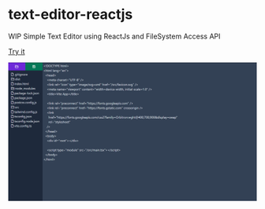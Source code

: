 # text-editor-reactjs
WIP Simple Text Editor using ReactJs and FileSystem Access API

<a target="_blank" href="https://dougkusanagi.github.io/text-editor-reactjs/">Try it</a>

<img src="https://github.com/dougkusanagi/text-editor-reactjs/blob/main/screenshot.png?raw=true" />
